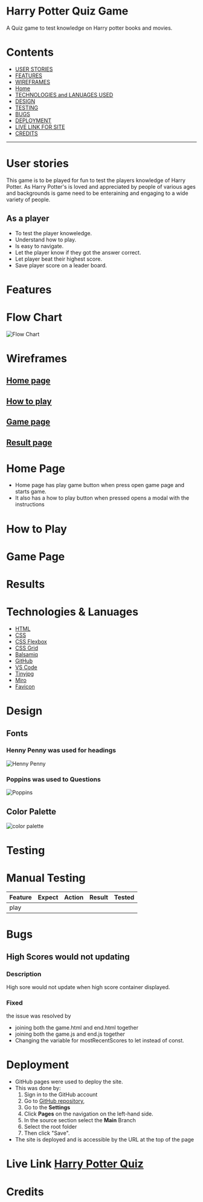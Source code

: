 # Harry Potter Quiz Game
A Quiz game to test knowledge on Harry potter books and movies.
# Contents
* [USER STORIES](#USER)
* [FEATURES](#features)
* [WIREFRAMES](#wireframes)
* [Home](#home-page-1)
* [TECHNOLOGIES and LANUAGES USED](#Technologies)
* [DESIGN](#Design)
* [TESTING](#Testing)
* [BUGS](#Bugs)
* [DEPLOYMENT](#Deployment)
* [LIVE LINK FOR SITE](#LIVELINK)
* [CREDITS](#Credits)

---
# User stories
This game is to be played for fun to test the players knowledge of Harry Potter. As Harry Potter's is loved and appreciated by people of various ages and backgrounds is game need to be enteraining and engaging to a wide variety of people.

## As a player 
* To test the player knoweledge.
* Understand how to play.
* Is easy to navigate.
* Let the player know if they got the answer correct.
* Let player beat their highest score.
* Save player score on a leader board.

# Features

# Flow Chart
![Flow Chart](documentation/harrypotter-flow-chart.jpg)
# Wireframes

## [Home page](documentation/wire-frame-harry-potter/home-wire.png)
## [How to play](documentation/wire-frame-harry-potter/rules-wire.png)
## [Game page](documentation/wire-frame-harry-potter/game-wire.png)
## [Result page](documentation/wire-frame-harry-potter/results-wire.png)

# Home Page
* Home page has play game button when press open game page and starts game.
* It also has a how to play button when pressed opens a modal with the instructions  

# How to Play

# Game Page

# Results 

# Technologies & Lanuages
  - [HTML](https://developer.mozilla.org/en-US/docs/Web/HTML) 
   - [CSS](https://developer.mozilla.org/en-US/docs/Web/css)
   - [CSS Flexbox](https://developer.mozilla.org/en-US/docs/Learn/CSS/CSS_layout/Flexbox) 
   - [CSS Grid](https://developer.mozilla.org/en-US/docs/Web/CSS/grid)
   - [Balsamiq](https://balsamiq.com/)
   - [GitHub](https://github.com/) 
   - [VS Code](https://code.visualstudio.com/)
   - [Tinyjpg](https://tinyjpg.com/)
   - [Miro](https://miro.com/)
   - [Favicon](https://favicon.io/)


# Design

## Fonts

### Henny Penny was used for headings 
![Henny Penny](documentation/henny-penny.png)

### Poppins was used to Questions
![Poppins](documentation/poppins.png)

## Color Palette

![color palette](documentation/colorpalette.png) 

# Testing

# Manual Testing
| Feature | Expect | Action | Result |Tested |
|---|---|---|---|---|
| play ||||


# Bugs
## High Scores would not updating 
### Description
High sore would not update when high score container displayed.
### Fixed 
the issue was resolved by
* joining both the game.html and end.html together
* joining both the game.js and end.js together 
* Changing the variable for mostRecentScores to let instead of const.

# Deployment
* GitHub pages were used to deploy the site.
* This was done by: 
  1. Sign in to the GitHub account
  2. Go to [GitHub repository](https://edelcorbett.github.io/harry-potter-pp2/),
  3. Go to the **Settings** 
  4. Click **Pages** on the navigation on the left-hand side.
  5. In the source section select the **Main** Branch
  6. Select the root folder
  6. Then click "Save".
* The site is deployed and is accessible by the URL at the top of the page

# Live Link [Harry Potter Quiz](https://edelcorbett.github.io/harry-potter-pp2/)

# Credits 
